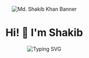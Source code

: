 <!-- Banner Image -->
<p align="center">
  <img src="https://i.ibb.co.com/pvm6pHCw/Black-and-White-Modern-Professional-Sales-and-Marketing-Profile-Linked-In-Banner.png" alt="Md. Shakib Khan Banner" />
</p>

<h1 align="center">Hi! 👋 I'm Shakib </h1>

<p align="center">
  <img src="https://readme-typing-svg.demolab.com?font=Fira+Code&pause=1000&color=00CED1&center=true&vCenter=true&width=435&lines=web Developer+%7C+UI+Builder;React+%7C+Frontend+developer;Continuous+Learner;Currently+exploring+Node.js+%26+MongoDB;JavaScript+%F0%9F%92%BB" alt="Typing SVG" />
</p>


